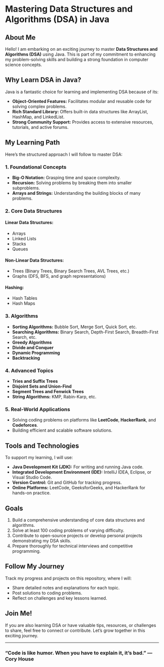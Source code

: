 # Mastering Data Structures and Algorithms (DSA) in Java

## About Me

Hello! I am embarking on an exciting journey to master **Data Structures and Algorithms (DSA)** using Java. This is part of my commitment to enhancing my problem-solving skills and building a strong foundation in computer science concepts.

## Why Learn DSA in Java?

Java is a fantastic choice for learning and implementing DSA because of its:

- **Object-Oriented Features:** Facilitates modular and reusable code for solving complex problems.
- **Rich Standard Library:** Offers built-in data structures like ArrayList, HashMap, and LinkedList.
- **Strong Community Support:** Provides access to extensive resources, tutorials, and active forums.

## My Learning Path

Here’s the structured approach I will follow to master DSA:

### 1. **Foundational Concepts**

- **Big-O Notation:** Grasping time and space complexity.
- **Recursion:** Solving problems by breaking them into smaller subproblems.
- **Arrays and Strings:** Understanding the building blocks of many problems.

### 2. **Core Data Structures**

#### Linear Data Structures:
- Arrays
- Linked Lists
- Stacks
- Queues

#### Non-Linear Data Structures:
- Trees (Binary Trees, Binary Search Trees, AVL Trees, etc.)
- Graphs (DFS, BFS, and graph representations)

#### Hashing:
- Hash Tables
- Hash Maps

### 3. **Algorithms**

- **Sorting Algorithms:** Bubble Sort, Merge Sort, Quick Sort, etc.
- **Searching Algorithms:** Binary Search, Depth-First Search, Breadth-First Search, etc.
- **Greedy Algorithms**
- **Divide and Conquer**
- **Dynamic Programming**
- **Backtracking**

### 4. **Advanced Topics**

- **Tries and Suffix Trees**
- **Disjoint Sets and Union-Find**
- **Segment Trees and Fenwick Trees**
- **String Algorithms:** KMP, Rabin-Karp, etc.

### 5. **Real-World Applications**

- Solving coding problems on platforms like **LeetCode**, **HackerRank**, and **Codeforces**.
- Building efficient and scalable software solutions.

## Tools and Technologies

To support my learning, I will use:

- **Java Development Kit (JDK):** For writing and running Java code.
- **Integrated Development Environment (IDE):** IntelliJ IDEA, Eclipse, or Visual Studio Code.
- **Version Control:** Git and GitHub for tracking progress.
- **Online Platforms:** LeetCode, GeeksforGeeks, and HackerRank for hands-on practice.

## Goals

1. Build a comprehensive understanding of core data structures and algorithms.
2. Solve at least 100 coding problems of varying difficulty.
3. Contribute to open-source projects or develop personal projects demonstrating my DSA skills.
4. Prepare thoroughly for technical interviews and competitive programming.

## Follow My Journey

Track my progress and projects on this repository, where I will:

- Share detailed notes and explanations for each topic.
- Post solutions to coding problems.
- Reflect on challenges and key lessons learned.

## Join Me!

If you are also learning DSA or have valuable tips, resources, or challenges to share, feel free to connect or contribute. Let’s grow together in this exciting journey.

---

### “Code is like humor. When you have to explain it, it’s bad.” — Cory House

